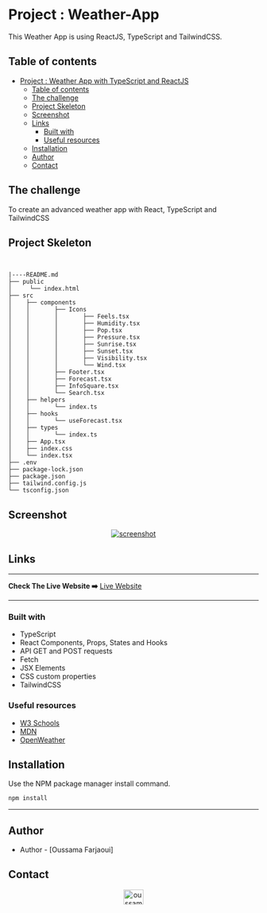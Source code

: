 # Project : Weather-App 

This Weather App is using ReactJS, TypeScript and TailwindCSS.

## Table of contents

- [Project : Weather App with TypeScript and ReactJS](#project--weather-app-with-typescript-and-reactjs)
  - [Table of contents](#table-of-contents)
  - [The challenge](#the-challenge)
  - [Project Skeleton](#project-skeleton)
  - [Screenshot](#screenshot)
  - [Links](#links)
    - [Built with](#built-with)
    - [Useful resources](#useful-resources)
  - [Installation](#installation)
  - [Author](#author)
  - [Contact](#contact)

## The challenge

To create an advanced weather app with React, TypeScript and TailwindCSS

## Project Skeleton

```


|----README.md
├── public
│     └── index.html
├── src
│    ├── components
│    │       ├── Icons
│    │       │       ├── Feels.tsx
│    │       │       ├── Humidity.tsx
│    │       │       ├── Pop.tsx
│    │       │       ├── Pressure.tsx
│    │       │       ├── Sunrise.tsx
│    │       │       ├── Sunset.tsx
│    │       │       ├── Visibility.tsx
│    │       │       └── Wind.tsx
│    │       ├── Footer.tsx
│    │       ├── Forecast.tsx
│    │       ├── InfoSquare.tsx
│    │       └── Search.tsx
│    ├── helpers
│    │       └── index.ts
│    ├── hooks
│    │       └── useForecast.tsx
│    ├── types
│    │       └── index.ts
│    ├── App.tsx
│    ├── index.css
│    └── index.tsx
├── .env
├── package-lock.json
├── package.json
├── tailwind.config.js
└── tsconfig.json
```

## Screenshot

<p align="center">
<a href="https://weather-app-beta-jet.vercel.app/"><img src="https://im5.ezgif.com/tmp/ezgif-5-1c1c3de8cf.gif" alt="screenshot"></a>
</p>

## Links

<hr>
<b>Check The Live Website ➡️</b> <a href="https://weather-app-beta-jet.vercel.app/">Live Website</a>
<hr>

### Built with

- TypeScript
- React Components, Props, States and Hooks
- API GET and POST requests
- Fetch
- JSX Elements
- CSS custom properties
- TailwindCSS

### Useful resources

- [W3 Schools](https://www.w3schools.com/)
- [MDN](https://developer.mozilla.org/en-US/)
- [OpenWeather](https://openweathermap.org/)

## Installation

Use the NPM package manager install command.

```bash
npm install
```

---

## Author

- Author - [Oussama Farjaoui]

## Contact

<p align="center">
<a href="https://www.linkedin.com/in/oussama-fajraoui%E2%9C%94-59436b22b/" target="blank"><img align="center" src="https://raw.githubusercontent.com/rahuldkjain/github-profile-readme-generator/master/src/images/icons/Social/linked-in-alt.svg" alt="oussama-fajraoui-232749246" height="30" width="40" /></a>
</p>